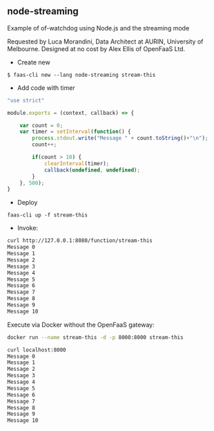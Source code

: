 ## node-streaming

Example of of-watchdog using Node.js and the streaming mode

Requested by Luca Morandini, Data Architect at AURIN, University of Melbourne. Designed at no cost by Alex Ellis of OpenFaaS Ltd.

* Create new

```
$ faas-cli new --lang node-streaming stream-this
```

* Add code with timer

```javascript
"use strict"

module.exports = (context, callback) => {

    var count = 0;
    var timer = setInterval(function() {
        process.stdout.write("Message " + count.toString()+"\n");
        count++;

        if(count > 10) {
            clearInterval(timer);
            callback(undefined, undefined);
        }
    }, 500);
}
```

* Deploy

```
faas-cli up -f stream-this
```

* Invoke:

```sh
curl http://127.0.0.1:8080/function/stream-this
Message 0
Message 1
Message 2
Message 3
Message 4
Message 5
Message 6
Message 7
Message 8
Message 9
Message 10
```

Execute via Docker without the OpenFaaS gateway:

```sh
docker run --name stream-this -d -p 8000:8000 stream-this

curl localhost:8000
Message 0
Message 1
Message 2
Message 3
Message 4
Message 5
Message 6
Message 7
Message 8
Message 9
Message 10
```
